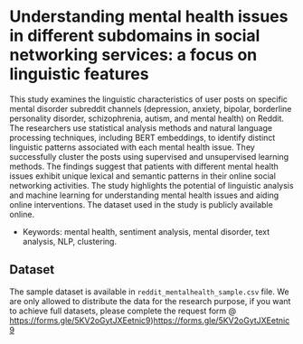 # Understanding mental health issues in different subdomains in social networking services: a focus on linguistic features

This study examines the linguistic characteristics of user posts on specific mental disorder subreddit channels (depression, anxiety, bipolar, borderline personality disorder, schizophrenia, autism, and mental health) on Reddit. The researchers use statistical analysis methods and natural language processing techniques, including BERT embeddings, to identify distinct linguistic patterns associated with each mental health issue. They successfully cluster the posts using supervised and unsupervised learning methods. The findings suggest that patients with different mental health issues exhibit unique lexical and semantic patterns in their online social networking activities. The study highlights the potential of linguistic analysis and machine learning for understanding mental health issues and aiding online interventions. The dataset used in the study is publicly available online. 

* Keywords: mental health, sentiment analysis, mental disorder, text analysis, NLP, clustering.

## Dataset
The sample dataset is available in ```reddit_mentalhealth_sample.csv``` file.  We are only allowed to distribute the data for the research purpose, if you want to achieve full datasets, please complete the request form @ https://forms.gle/5KV2oGytJXEetnic9)https://forms.gle/5KV2oGytJXEetnic9


